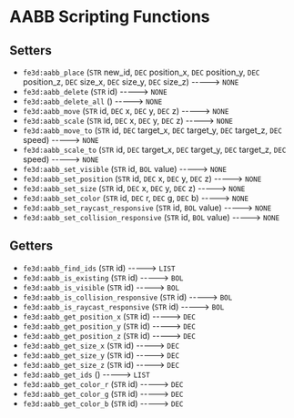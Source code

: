 # AABB Scripting Functions

## Setters

- `fe3d:aabb_place` (`STR` new_id, `DEC` position_x, `DEC` position_y, `DEC` position_z, `DEC` size_x, `DEC` size_y, `DEC` size_z) -----> `NONE`
- `fe3d:aabb_delete` (`STR` id) -----> `NONE`
- `fe3d:aabb_delete_all` () -----> `NONE`
- `fe3d:aabb_move` (`STR` id, `DEC` x, `DEC` y, `DEC` z) -----> `NONE`
- `fe3d:aabb_scale` (`STR` id, `DEC` x, `DEC` y, `DEC` z) -----> `NONE`
- `fe3d:aabb_move_to` (`STR` id, `DEC` target_x, `DEC` target_y, `DEC` target_z, `DEC` speed) -----> `NONE`
- `fe3d:aabb_scale_to` (`STR` id, `DEC` target_x, `DEC` target_y, `DEC` target_z, `DEC` speed) -----> `NONE`
- `fe3d:aabb_set_visible` (`STR` id, `BOL` value) -----> `NONE`
- `fe3d:aabb_set_position` (`STR` id, `DEC` x, `DEC` y, `DEC` z) -----> `NONE`
- `fe3d:aabb_set_size` (`STR` id, `DEC` x, `DEC` y, `DEC` z) -----> `NONE`
- `fe3d:aabb_set_color` (`STR` id, `DEC` r, `DEC` g, `DEC` b) -----> `NONE`
- `fe3d:aabb_set_raycast_responsive` (`STR` id, `BOL` value) -----> `NONE`
- `fe3d:aabb_set_collision_responsive` (`STR` id, `BOL` value) -----> `NONE`

## Getters

- `fe3d:aabb_find_ids` (`STR` id) -----> `LIST`
- `fe3d:aabb_is_existing` (`STR` id) -----> `BOL`
- `fe3d:aabb_is_visible` (`STR` id) -----> `BOL`
- `fe3d:aabb_is_collision_responsive` (`STR` id) -----> `BOL`
- `fe3d:aabb_is_raycast_responsive` (`STR` id) -----> `BOL`
- `fe3d:aabb_get_position_x` (`STR` id) -----> `DEC`
- `fe3d:aabb_get_position_y` (`STR` id) -----> `DEC`
- `fe3d:aabb_get_position_z` (`STR` id) -----> `DEC`
- `fe3d:aabb_get_size_x` (`STR` id) -----> `DEC`
- `fe3d:aabb_get_size_y` (`STR` id) -----> `DEC`
- `fe3d:aabb_get_size_z` (`STR` id) -----> `DEC`
- `fe3d:aabb_get_ids` () -----> `LIST`
- `fe3d:aabb_get_color_r` (`STR` id) -----> `DEC`
- `fe3d:aabb_get_color_g` (`STR` id) -----> `DEC`
- `fe3d:aabb_get_color_b` (`STR` id) -----> `DEC`
